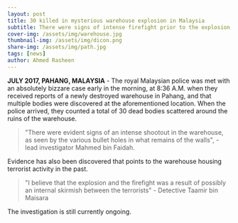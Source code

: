 ```yaml
---
layout: post
title: 30 killed in mysterious warehouse explosion in Malaysia
subtitle: There were signs of intense firefight prior to the explosion, says Malaysian police
cover-img: /assets/img/warehouse.jpg
thumbnail-img: /assets/img/dicon.png
share-img: /assets/img/path.jpg
tags: [news]
author: Ahmed Rasheen
---
```


**JULY 2017, PAHANG, MALAYSIA** - The royal Malaysian police was met with an absolutely bizzare case early in the morning, at 8:36 A.M. when they received reports of a newly destroyed warehouse in Pahang, and that multiple bodies were discovered at the aforementioned location. When the police arrived, they counted a total of 30 dead bodies scattered around the ruins of the warehouse. 

> "There were evident signs of an intense shootout in the warehouse, as seen by the various bullet holes in what remains of the walls", - lead investigator Mahmed bin Faidah. 

Evidence has also been discovered that points to the warehouse housing terrorist activity in the past.

> "I believe that the explosion and the firefight was a result of possibly an internal skirmish between the terrorists" - Detective Taamir bin Maisara

The investigation is still currently ongoing.
 
